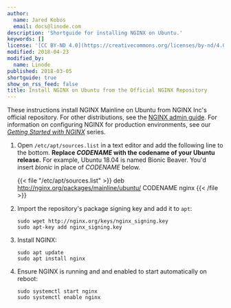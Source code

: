 ```yaml
---
author:
  name: Jared Kobos
  email: docs@linode.com
description: 'Shortguide for installing NGINX on Ubuntu.'
keywords: []
license: '[CC BY-ND 4.0](https://creativecommons.org/licenses/by-nd/4.0)'
modified: 2018-04-23
modified_by:
  name: Linode
published: 2018-03-05
shortguide: true
show_on_rss_feed: false
title: Install NGINX on Ubuntu from the Official NGINX Repository
---
```


These instructions install NGINX Mainline on Ubuntu from NGINX Inc's official repository. For other distributions, see the [NGINX admin guide](https://docs.nginx.com/nginx/admin-guide/installing-nginx/installing-nginx-open-source/#installing-a-prebuilt-package). For information on configuring NGINX for production environments, see our *[Getting Started with NGINX](/docs/web-servers/nginx/nginx-installation-and-basic-setup/)* series.

1.  Open `/etc/apt/sources.list` in a text editor and add the following line to the bottom. **Replace *CODENAME* with the codename of your Ubuntu release.** For example, Ubuntu 18.04 is named Bionic Beaver. You'd insert *bionic* in place of *CODENAME* below.

    {{< file "/etc/apt/sources.list" >}}
deb http://nginx.org/packages/mainline/ubuntu/ CODENAME nginx
{{< /file >}}

2.  Import the repository's package signing key and add it to `apt`:

        sudo wget http://nginx.org/keys/nginx_signing.key
        sudo apt-key add nginx_signing.key

3.  Install NGINX:

        sudo apt update
        sudo apt install nginx

4.  Ensure NGINX is running and and enabled to start automatically on reboot:

        sudo systemctl start nginx
        sudo systemctl enable nginx
